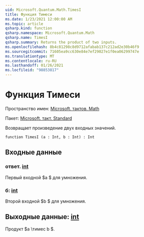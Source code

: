 ```yaml
---
uid: Microsoft.Quantum.Math.TimesI
title: Функция Тимеси
ms.date: 1/23/2021 12:00:00 AM
ms.topic: article
qsharp.kind: function
qsharp.namespace: Microsoft.Quantum.Math
qsharp.name: TimesI
qsharp.summary: Returns the product of two inputs.
ms.openlocfilehash: 8b4c81298c8d9712afabab137c212ad2e30b46f9
ms.sourcegitcommit: 71605ea9cc630e84e7ef29027e1f0ea06299747e
ms.translationtype: MT
ms.contentlocale: ru-RU
ms.lasthandoff: 01/26/2021
ms.locfileid: "98853817"
---
```

# <a name="timesi-function"></a>Функция Тимеси

Пространство имен: [Microsoft. тактов. Math](xref:Microsoft.Quantum.Math)

Пакет: [Microsoft. такт. Standard](https://nuget.org/packages/Microsoft.Quantum.Standard)


Возвращает произведение двух входных значений.

```qsharp
function TimesI (a : Int, b : Int) : Int
```


## <a name="input"></a>Входные данные

### <a name="a--int"></a>ответ. [int](xref:microsoft.quantum.lang-ref.int)

Первый входной $a $ для умножения.


### <a name="b--int"></a>б: [int](xref:microsoft.quantum.lang-ref.int)

Второй входной $b $ для умножения.



## <a name="output--int"></a>Выходные данные: [int](xref:microsoft.quantum.lang-ref.int)

Продукт $a \тимес b $.